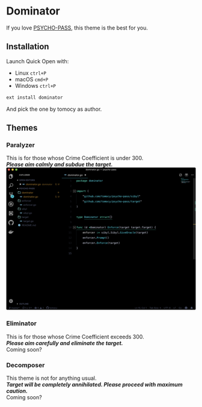 # Dominator

If you love [PSYCHO-PASS](https://psycho-pass.com), this theme is the best for you.

## Installation

Launch Quick Open with:

- Linux `ctrl+P`
- macOS `cmd+P`
- Windows `ctrl+P`

```.sh
ext install dominator
```

And pick the one by tomocy as author.

## Themes

### Paralyzer

This is for those whose Crime Coefficient is under 300.
\
***Please aim calmly and subdue the target.***
\
![Paralyzer](paralyzer.png)

### Eliminator

This is for those whose Crime Coefficient exceeds 300.
\
***Please aim carefully and eliminate the target.***
\
Coming soon?

### Decomposer

This theme is not for anything usual.
\
***Target will be completely annihilated. Please proceed with maximum caution.***
\
Coming soon?
